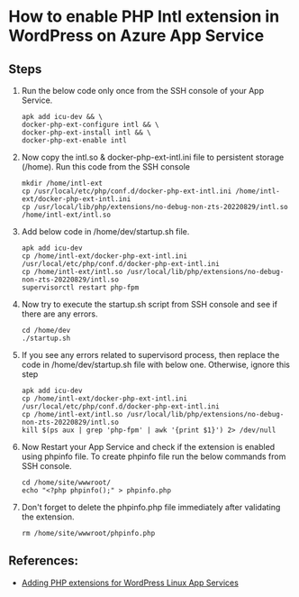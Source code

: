 # How to enable PHP Intl extension in WordPress on Azure App Service

## Steps

1. Run the below code only once from the SSH console of your App Service.
    ```
    apk add icu-dev && \
    docker-php-ext-configure intl && \
    docker-php-ext-install intl && \
    docker-php-ext-enable intl
    ```
 

2. Now copy the intl.so & docker-php-ext-intl.ini file to persistent storage (/home). Run this code from the SSH console
    ```
    mkdir /home/intl-ext
    cp /usr/local/etc/php/conf.d/docker-php-ext-intl.ini /home/intl-ext/docker-php-ext-intl.ini
    cp /usr/local/lib/php/extensions/no-debug-non-zts-20220829/intl.so /home/intl-ext/intl.so
    ```
 

3. Add below code in /home/dev/startup.sh file.
    ```
    apk add icu-dev
    cp /home/intl-ext/docker-php-ext-intl.ini /usr/local/etc/php/conf.d/docker-php-ext-intl.ini
    cp /home/intl-ext/intl.so /usr/local/lib/php/extensions/no-debug-non-zts-20220829/intl.so
    supervisorctl restart php-fpm
    ```

4. Now try to execute the startup.sh script from SSH console and see if there are any errors.
    ```
    cd /home/dev
    ./startup.sh
    ```
 

5. If you see any errors related to supervisord process, then replace the code in /home/dev/startup.sh file with below one. Otherwise, ignore this step
    ```
    apk add icu-dev
    cp /home/intl-ext/docker-php-ext-intl.ini /usr/local/etc/php/conf.d/docker-php-ext-intl.ini
    cp /home/intl-ext/intl.so /usr/local/lib/php/extensions/no-debug-non-zts-20220829/intl.so
    kill $(ps aux | grep 'php-fpm' | awk '{print $1}') 2> /dev/null
    ```
 

6. Now Restart your App Service and check if the extension is enabled using phpinfo file. To create phpinfo file run the below commands from SSH console.
    ```
    cd /home/site/wwwroot/
    echo "<?php phpinfo();" > phpinfo.php
    ```
 
7. Don't forget to delete the phpinfo.php file immediately after validating the extension.
    ```
    rm /home/site/wwwroot/phpinfo.php
    ```


## References:
- [Adding PHP extensions for WordPress Linux App Services](./wordpress_adding_php_extensions.md)
